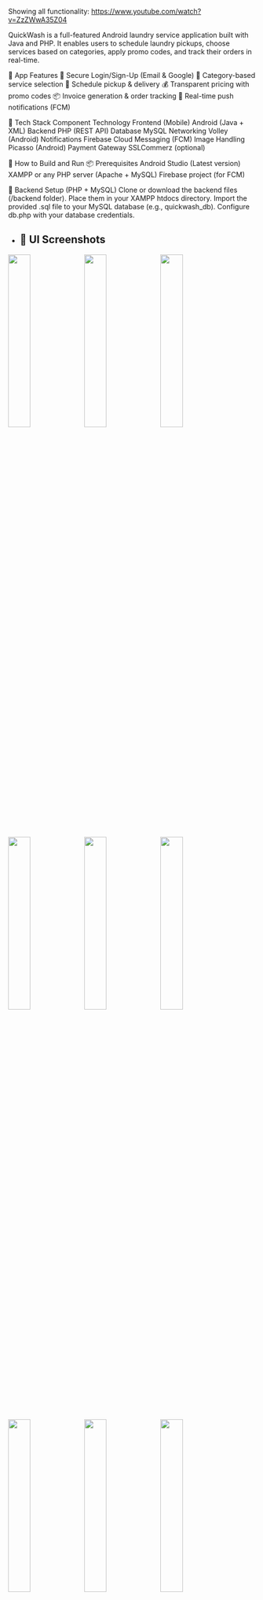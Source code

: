 Showing all functionality: https://www.youtube.com/watch?v=ZzZWwA35Z04

QuickWash is a full-featured Android laundry service application built with Java and PHP. It enables users to schedule laundry pickups, choose services based on categories, apply promo codes, and track their orders in real-time.

📱 App Features
🔐 Secure Login/Sign-Up (Email & Google)
🧺 Category-based service selection
📅 Schedule pickup & delivery
💰 Transparent pricing with promo codes
📦 Invoice generation & order tracking
🔔 Real-time push notifications (FCM)

🧰 Tech Stack
Component	Technology
Frontend (Mobile)	Android (Java + XML)
Backend	PHP (REST API)
Database	MySQL
Networking	Volley (Android)
Notifications	Firebase Cloud Messaging (FCM)
Image Handling	Picasso (Android)
Payment Gateway	SSLCommerz (optional)

🚀 How to Build and Run
📦 Prerequisites
Android Studio (Latest version)
XAMPP or any PHP server (Apache + MySQL)
Firebase project (for FCM)

🔧 Backend Setup (PHP + MySQL)
Clone or download the backend files (/backend folder).
Place them in your XAMPP htdocs directory.
Import the provided .sql file to your MySQL database (e.g., quickwash_db).
Configure db.php with your database credentials.

- ## 📸 UI Screenshots

<p float="left">
  <img src="https://github.com/user-attachments/assets/d21155ff-a2ec-42c5-8b15-111f86c06d7d" width="30%" />
  <img src="https://github.com/user-attachments/assets/a188f48d-4f9a-4baf-bc7d-96701d032d51" width="30%" />
  <img src="https://github.com/user-attachments/assets/bf063db0-e5d2-4adb-8484-747c53b59264" width="30%" />
</p>
<p float="left">
  <img src="https://github.com/user-attachments/assets/01f441e2-4500-46c9-8f9c-c5f1df13a085" width="30%" />
  <img src="https://github.com/user-attachments/assets/5a50dcf8-3aa9-4668-817f-907e0defd1e2" width="30%" />
  <img src="https://github.com/user-attachments/assets/3d96f9d6-6505-49d6-8cc1-97a17b2d20c7" width="30%" />
</p>
<p float="left">
  <img src="https://github.com/user-attachments/assets/d005ba06-f716-4d28-ac2b-1614ccde6792" width="30%" />
  <img src="https://github.com/user-attachments/assets/61f72094-4185-44d2-8035-30fed12da8b5" width="30%" />
  <img src="https://github.com/user-attachments/assets/82306540-f5d6-4302-a733-06a148a040cd" width="30%" />
</p>

<p float="left">
  <img src="https://github.com/user-attachments/assets/b12b797d-ab65-4feb-a0c1-93ad28034574" width="30%" />
</p>
